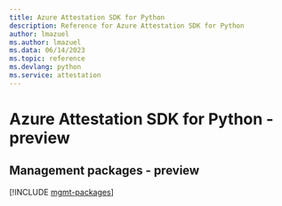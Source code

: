 ```yaml
---
title: Azure Attestation SDK for Python
description: Reference for Azure Attestation SDK for Python
author: lmazuel
ms.author: lmazuel
ms.data: 06/14/2023
ms.topic: reference
ms.devlang: python
ms.service: attestation
---
```

# Azure Attestation SDK for Python - preview

## Management packages - preview
[!INCLUDE [mgmt-packages](attestation-mgmt-index.md)]